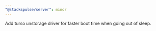 ```yaml
---
"@stackspulse/server": minor
---
```


Add turso unstorage driver for faster boot time when going out of sleep.
